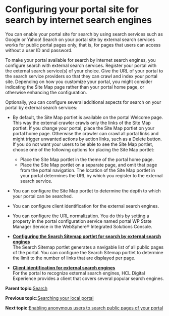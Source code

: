 # Configuring your portal site for search by internet search engines

You can enable your portal site for search by using search services such as Google or Yahoo! Search on your portal site by external search services works for public portal pages only, that is, for pages that users can access without a user ID and password.

To make your portal available for search by internet search engines, you configure search with external search services. Register your portal with the external search service\(s\) of your choice. Give the URL of your portal to the search service providers so that they can crawl and index your portal site. Depending on how you customize your portal, you might consider indicating the Site Map page rather than your portal home page, or otherwise enhancing the configuration.

Optionally, you can configure several additional aspects for search on your portal by external search services:

-   By default, the Site Map portlet is available on the portal Welcome page. This way the external crawler crawls only the links of the Site Map portlet. If you change your portal, place the Site Map portlet on your portal home page. Otherwise the crawler can crawl all portal links and might trigger unwanted actions by action links, such as a Delete button. If you do not want your users to be able to see the Site Map portlet, choose one of the following options for placing the Site Map portlet:

    -   Place the Site Map portlet in the theme of the portal home page.
    -   Place the Site Map portlet on a separate page, and omit that page from the portal navigation.
    The location of the Site Map portlet in your portal determines the URL by which you register to the external search service.

-   You can configure the Site Map portlet to determine the depth to which your portal can be searched.
-   You can configure client identification for the external search engines.
-   You can configure the URL normalization. You do this by setting a property in the portal configuration service named portal WP State Manager Service in the WebSphere® Integrated Solutions Console.

-   **[Configuring the Search Sitemap portlet for search by external search engines](../admin-system/srtcfgsitemap1.md)**  
The Search Sitemap portlet generates a navigable list of all public pages of the portal. You can configure the Search Sitemap portlet to determine the limit to the number of links that are displayed per page.
-   **[Client identification for external search engines](../admin-system/srrclientid.md)**  
For the portal to recognize external search engines, HCL Digital Experience provides a client that covers several popular search engines.

**Parent topic:**[Search](../wcm/wcm_dev_search.md)

**Previous topic:**[Searching your local portal](../admin-system/srclocportal.md)

**Next topic:**[Enabling anonymous users to search public pages of your portal](../admin-system/srtusgsrchbrwanonpgs.md)

